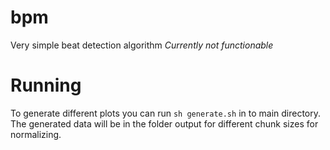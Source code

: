 # bpm
Very simple beat detection algorithm
*Currently not functionable*

# Running
To generate different plots you can run ```sh generate.sh``` in to main directory. The generated data will be in the folder output for different chunk sizes for normalizing.
